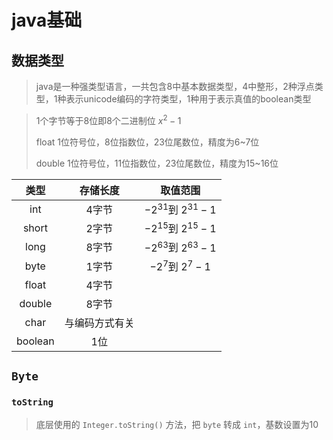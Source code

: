 # java基础

## 数据类型

> java是一种强类型语言，一共包含8中基本数据类型，4中整形，2种浮点类型，1种表示unicode编码的字符类型，1种用于表示真值的boolean类型

> 1个字节等于8位即8个二进制位 $x^2-1$
>
> float 1位符号位，8位指数位，23位尾数位，精度为6~7位
>
> double 1位符号位，11位指数位，23位尾数位，精度为15~16位

|  类型  |    存储长度    |        取值范围         |
| :-----: | :------------: | :---------------------: |
|   int   |     4字节      | $-2^{31}$到 $2^{31}-1$ |
|  short  |     2字节      | $-2^{15}$到 $2^{15}-1$ |
|  long   |     8字节      | $-2^{63}$到 $2^{63}-1$ |
|  byte   |     1字节      |  $-2^{7}$到 $2^{7}-1$  |
|  float  |     4字节      |                         |
| double  |     8字节      |                         |
|  char   | 与编码方式有关 |                         |
| boolean |      1位       |                         |




## `Byte`

### `toString`

> 底层使用的 `Integer.toString()` 方法，把 `byte` 转成 `int`，基数设置为10


